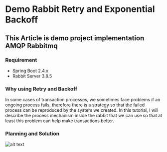 # Demo Rabbit Retry and Exponential Backoff

## This Article is demo project implementation AMQP Rabbitmq

### Requirement
* Spring Boot 2.4.x
* Rabbit Server 3.8.5

### Why using Retry and Backoff
In some cases of transaction processes, we sometimes face problems if an ongoing process fails, therefore there is a strategy so that the failed process can be reproduced by the system we created.
In this tutorial, I will describe the process mechanism inside the rabbit that we can use so that at least this problem can help make transactions better.

### Planning and Solution
![alt text](https://github.com/yonathanliem2489/demo-rabbit-retry-backoff/blob/master/document/rabbit-retry.jpeg?raw=true)